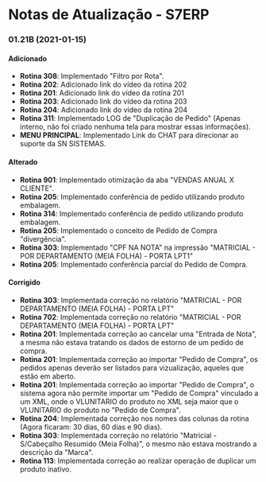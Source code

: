 # Notas de Atualização - S7ERP

### 01.21B (2021-01-15)

#### Adicionado

 * **Rotina 308**: Implementado "Filtro por Rota".
 * **Rotina 202**: Adicionado link do vídeo da rotina 202
 * **Rotina 201**: Adicionado link do vídeo da rotina 201
 * **Rotina 203**: Adicionado link do vídeo da rotina 203
 * **Rotina 204**: Adicionado link do vídeo da rotina 204
 * **Rotina 311**: Implementado LOG de "Duplicação de Pedido" (Apenas interno, não foi criado nenhuma tela para mostrar essas informações).
 * **MENU PRINCIPAL**: Implementado Link do CHAT para direcionar ao suporte da SN SISTEMAS.
  
 #### Alterado
 
 * **Rotina 901**: Implementado otimização da aba "VENDAS ANUAL X CLIENTE".
 * **Rotina 205**: Implementado conferência de pedido utilizando produto embalagem.
 * **Rotina 314**: Implementado conferência de pedido utilizando produto embalagem.
 * **Rotina 205**: Implementado o conceito de Pedido de Compra "divergência".
 * **Rotina 303**: Implementado "CPF NA NOTA" na impressão "MATRICIAL - POR DEPARTAMENTO (MEIA FOLHA) - PORTA LPT1"
 * **Rotina 205**: Implementado conferência parcial do Pedido de Compra.
 
  #### Corrigido
 
 * **Rotina 303**: Implementada correção no relatório "MATRICIAL - POR DEPARTAMENTO (MEIA FOLHA) - PORTA LPT"
 * **Rotina 702**: Implementada correção no relatório "MATRICIAL - POR DEPARTAMENTO (MEIA FOLHA) - PORTA LPT"
 * **Rotina 201**: Implementada correção ao cancelar uma "Entrada de Nota", a mesma não estava tratando os dados de estorno de um pedido de compra.
 * **Rotina 201**: Implementada correção ao importar "Pedido de Compra", os pedidos apenas deverão ser listados para vizualização, aqueles que estão em aberto.
 * **Rotina 201**: Implementada correção ao importar "Pedido de Compra", o sistema agora não permite importar um "Pedido de Compra" vinculado a um XML, onde o VLUNITARIO do produto no XML seja maior que o VLUNITARIO do produto no "Pedido de Compra".
 * **Rotina 204**: Implementada correção nos nomes das colunas da rotina (Agora ficaram: 30 dias, 60 dias e 90 dias).
 * **Rotina 303**: Implementada correção no relatório "Matricial - S/Cabeçalho Resumido (Meia Folha)", o mesmo não estava mostrando a descrição da "Marca".
 * **Rotina 113**: Implementada correção ao realizar operação de duplicar um produto inativo.

